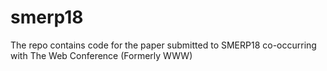 # smerp18
The repo contains code for the paper submitted to SMERP18 co-occurring with The Web Conference (Formerly WWW) 
